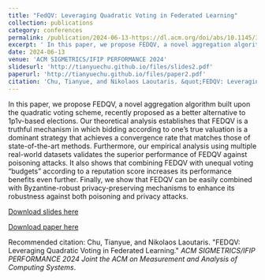 ```yaml
---
title: "FedQV: Leveraging Quadratic Voting in Federated Learning"
collection: publications
category: conferences
permalink: /publication/2024-06-13-https://dl.acm.org/doi/abs/10.1145/3656006
excerpt: ' In this paper, we propose FEDQV, a novel aggregation algorithm built upon the quadratic voting scheme, recently proposed as a better alternative to 1p1v-based elections. Our theoretical analysis establishes that FEDQV is a truthful mechanism in which bidding according to one’s true valuation is a dominant strategy that achieves a convergence rate that matches those of state-of-the-art methods. Furthermore, our empirical analysis using multiple real-world datasets validates the superior performance of FEDQV against poisoning attacks. It also shows that combining FEDQV with unequal voting “budgets” according to a reputation score increases its performance benefits even further. Finally, we show that FEDQV can be easily combined with Byzantine-robust privacy-preserving mechanisms to enhance its robustness against both poisoning and privacy attacks.'
date: 2024-06-13
venue: 'ACM SIGMETRICS/IFIP PERFORMANCE 2024'
slidesurl: 'http://tianyuechu.github.io/files/slides2.pdf'
paperurl: 'http://tianyuechu.github.io/files/paper2.pdf'
citation: 'Chu, Tianyue, and Nikolaos Laoutaris. &quot;FEDQV: Leveraging Quadratic Voting in Federated Learning.&quot; <i>ACM SIGMETRICS/IFIP PERFORMANCE 2024 Joint the ACM on Measurement and Analysis of Computing Systems</i>.'
---
```

 In this paper, we propose FEDQV, a novel aggregation algorithm built upon the quadratic voting scheme, recently proposed as a better alternative to 1p1v-based elections. Our theoretical analysis establishes that FEDQV is a truthful mechanism in which bidding according to one’s true valuation is a dominant strategy that achieves a convergence rate that matches those of state-of-the-art methods. Furthermore, our empirical analysis using multiple real-world datasets validates the superior performance of FEDQV against poisoning attacks. It also shows that combining FEDQV with unequal voting “budgets” according to a reputation score increases its performance benefits even further. Finally, we show that FEDQV can be easily combined with Byzantine-robust privacy-preserving mechanisms to enhance its robustness against both poisoning and privacy attacks.

[Download slides here](http://academicpages.github.io/files/slides2.pdf)

[Download paper here](http://academicpages.github.io/files/paper2.pdf)

Recommended citation: Chu, Tianyue, and Nikolaos Laoutaris. "FEDQV: Leveraging Quadratic Voting in Federated Learning." <i>ACM SIGMETRICS/IFIP PERFORMANCE 2024 Joint the ACM on Measurement and Analysis of Computing Systems</i>.